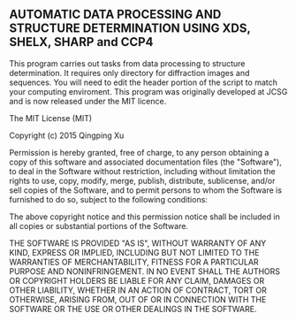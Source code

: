 ## AUTOMATIC DATA PROCESSING AND STRUCTURE DETERMINATION USING XDS, SHELX, SHARP and CCP4 


This program carries out tasks from data processing to structure determination. It requires only directory for diffraction images and sequences. You will need to edit the header portion of the script to match your computing enviroment. This program was originally developed at JCSG and is now released under the MIT licence.

The MIT License (MIT)

Copyright (c) 2015 Qingping Xu

Permission is hereby granted, free of charge, to any person obtaining a copy of this software and associated documentation files (the "Software"), to deal in the Software without restriction, including without limitation the rights
to use, copy, modify, merge, publish, distribute, sublicense, and/or sell copies of the Software, and to permit persons to whom the Software is furnished to do so, subject to the following conditions:

The above copyright notice and this permission notice shall be included in all copies or substantial portions of the Software.

THE SOFTWARE IS PROVIDED "AS IS", WITHOUT WARRANTY OF ANY KIND, EXPRESS OR IMPLIED, INCLUDING BUT NOT LIMITED TO THE WARRANTIES OF MERCHANTABILITY, FITNESS FOR A PARTICULAR PURPOSE AND NONINFRINGEMENT. IN NO EVENT SHALL THE AUTHORS OR COPYRIGHT HOLDERS BE LIABLE FOR ANY CLAIM, DAMAGES OR OTHER LIABILITY, WHETHER IN AN ACTION OF CONTRACT, TORT OR OTHERWISE, ARISING FROM, OUT OF OR IN CONNECTION WITH THE SOFTWARE OR THE USE OR OTHER DEALINGS IN THE SOFTWARE.